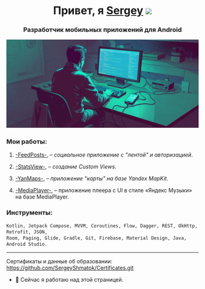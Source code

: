 <h1 align="center">Привет, я <a href="" target="_blank">Sergey</a> 
<img src="https://github.com/blackcater/blackcater/raw/main/images/Hi.gif" height="32"/></h1>
<h3 align="center">Разработчик мобильных приложений для Android</h3>

![Изображение](https://github.com/SergeyShmatok/SergeyShmatok/blob/7bb5509affa2b83e1b0981aa9308631b920de298/Banners/uiijehokWnBvzdSAiEI4Hr4VekKeP9MBYrJ4TIU9.png "Работает..")

<!-- Android Mobile Application Developer -->
<!-- ### Привет 👋, меня зовут Сергей Шматок.
#### Я разработчик Android-приложений для мобильных устройств. -->

### Мои работы:
1.	[-FeedPosts-](https://github.com/SergeyShmatok/-FeedPosts-.git), _– социальное приложение с "лентой" и авторизацией_.

2. [-StatsView-](https://github.com/SergeyShmatok/-StatsView-.git), _– создание Custom Views_.

3. [-YanMaps-](https://github.com/SergeyShmatok/-YanMaps-.git), _– приложение "карты" на базе Yandex MapKit_.

4. [-MediaPlayer-](https://github.com/SergeyShmatok/-MediaPlayer-.git), – приложение плеера с UI в стиле «Яндекс Музыки» на базе MediaPlayer.

<!-- Kotlin, Jetpack Compose, MVVM, Coroutines, Flow, Dagger, REST, OkHttp, Retrofit, JSON, Room, 
    Paging, Glide, Gradle, Git, Firebase, Material Design, Java, Android Studio. -->


###  Инструменты:

    Kotlin, Jetpack Compose, MVVM, Coroutines, Flow, Dagger, REST, OkHttp, Retrofit, JSON, 
    Room, Paging, Glide, Gradle, Git, Firebase, Material Design, Java, Android Studio.

____________


<!-- Сертификаты и данные по учёбе в Нетологии: (https://github.com/SergeyShmatok/Certificates.git) -->

Сертификаты и данные об образовании: https://github.com/SergeyShmatok/Certificates.git

- 🔭 Сейчас я работаю над этой страницей.
